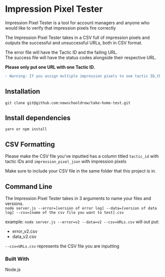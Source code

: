 # Impression Pixel Tester
Impression Pixel Tester is a tool for account managers and anyone who would like to 
verify that impression pixels fire correctly

The Impression Pixel Tester takes in a CSV full of impression pixels 
and outputs the successful and unsuccessful URLs, both in CSV format.

The error file will have the Tactic ID and the failing URL. <br />
The success file will have the status codes alongside their respective URL.

**Please only put one URL with one Tactic ID.** <br />
```diff 
- Warning: If you assign multiple impression pixels to one tactic ID,this script will only pick the first URL.
```

## Installation

``git clone git@github.com:newschooldrew/take-home-test.git``

## Install dependencies
``yarn or npm install``

## CSV Formatting
Please make the CSV file you've inputted has a column titled `tactic_id` with tactic IDs and `impression_pixel_json` with impression pixels

Make sure to include your CSV file in the same folder that this project is in.

## Command Line

The Impression Pixel Tester takes in 3 arguments to name your files and versions. <br />
``node server.js --error=[version of error log] --data=[version of data log] --csv=[name of the csv file you want to test].csv``

example: 
``node server.js --error=v2 --data=v2 --csv=URLs.csv``
will out put:
- error_v2.csv
- data_v2.csv

``--csv=URLs.csv`` represents the CSV file you are inputting

### Built With
Node.js
